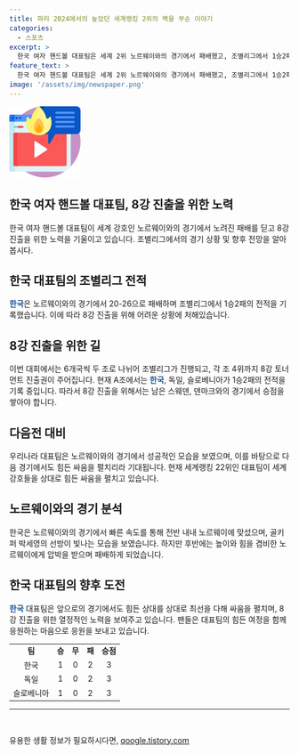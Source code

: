 ```yaml
---
title: 파리 2024에서의 높았던 세계랭킹 2위의 벽을 부순 이야기
categories:
  - 스포츠
excerpt: >
  한국 여자 핸드볼 대표팀은 세계 2위 노르웨이와의 경기에서 패배했고, 조별리그에서 1승2패를 기록했다. 8강 진출을 위해 어려운 상황에 처했으며, 독일과 슬로베니아가 같은 성적을 기록 중이다. 세계 랭킹 22위인 한국은 어려운 싸움이 예상되고, 노르웨이는 강팀으로 알려져 있다. 전체적으로는 골키퍼의 뛰어난 선방과 노르웨이에 대한 분수 승부를 펼치면서도 끝내 패배를 맛봤다.
feature_text: >
  한국 여자 핸드볼 대표팀은 세계 2위 노르웨이와의 경기에서 패배했고, 조별리그에서 1승2패를 기록했다. 8강 진출을 위해 어려운 상황에 처했으며, 독일과 슬로베니아가 같은 성적을 기록 중이다. 세계 랭킹 22위인 한국은 어려운 싸움이 예상되고, 노르웨이는 강팀으로 알려져 있다. 전체적으로는 골키퍼의 뛰어난 선방과 노르웨이에 대한 분수 승부를 펼치면서도 끝내 패배를 맛봤다.
image: '/assets/img/newspaper.png'
---
```


<p><img src="/assets/img/news.png" alt="rentncar 속보" /></p>

<h2>한국 여자 핸드볼 대표팀, 8강 진출을 위한 노력</h2>

<p data-ke-size="size16">한국 여자 핸드볼 대표팀이 세계 강호인 노르웨이와의 경기에서 노려진 패배를 딛고 8강 진출을 위한 노력을 기울이고 있습니다. 조별리그에서의 경기 상황 및 향후 전망을 알아봅시다.</p>

<h2 data-ke-size="size26">한국 대표팀의 조별리그 전적</h2>

<p><b><span style="color: #1a5490;">한국</span></b>은 노르웨이와의 경기에서 20-26으로 패배하며 조별리그에서 1승2패의 전적을 기록했습니다. 이에 따라 8강 진출을 위해 어려운 상황에 처해있습니다.</p>

<h2 data-ke-size="size26">8강 진출을 위한 길</h2>

<p>이번 대회에서는 6개국씩 두 조로 나뉘어 조별리그가 진행되고, 각 조 4위까지 8강 토너먼트 진출권이 주어집니다. 현재 A조에서는 <b><span style="color: #1a5490;">한국</span></b>, 독일, 슬로베니아가 1승2패의 전적을 기록 중입니다. 따라서 8강 진출을 위해서는 남은 스웨덴, 덴마크와의 경기에서 승점을 쌓아야 합니다.</p>

<h2 data-ke-size="size26">다음전 대비</h2>

<p>우리나라 대표팀은 노르웨이와의 경기에서 성공적인 모습을 보였으며, 이를 바탕으로 다음 경기에서도 힘든 싸움을 펼치리라 기대됩니다. 현재 세계랭킹 22위인 대표팀이 세계 강호들을 상대로 힘든 싸움을 펼치고 있습니다.</p>

<h2 data-ke-size="size26">노르웨이와의 경기 분석</h2>

<p>한국은 노르웨이와의 경기에서 빠른 속도를 통해 전반 내내 노르웨이에 맞섰으며, 골키퍼 박세영의 선방이 빛나는 모습을 보였습니다. 하지만 후반에는 높이와 힘을 겸비한 노르웨이에게 압박을 받으며 패배하게 되었습니다.</p>

<h2 data-ke-size="size26">한국 대표팀의 향후 도전</h2>

<p><b><span style="color: #1a5490;">한국</span></b> 대표팀은 앞으로의 경기에서도 힘든 상대를 상대로 최선을 다해 싸움을 펼치며, 8강 진출을 위한 열정적인 노력을 보여주고 있습니다. 팬들은 대표팀의 힘든 여정을 함께 응원하는 마음으로 응원을 보내고 있습니다.</p>

<table>
  <tr>
    <td style="text-align: center; height: 17px;"><b>팀</b></td>
    <td style="text-align: center; height: 17px;"><b>승</b></td>
    <td style="text-align: center; height: 17px;"><b>무</b></td>
    <td style="text-align: center; height: 17px;"><b>패</b></td>
    <td style="text-align: center; height: 17px;"><b>승점</b></td>
  </tr>
  <tr>
    <td style="text-align: center; height: 17px;">한국</td>
    <td style="text-align: center; height: 17px;">1</td>
    <td style="text-align: center; height: 17px;">0</td>
    <td style="text-align: center; height: 17px;">2</td>
    <td style="text-align: center; height: 17px;">3</td>
  </tr>
  <tr>
    <td style="text-align: center; height: 17px;">독일</td>
    <td style="text-align: center; height: 17px;">1</td>
    <td style="text-align: center; height: 17px;">0</td>
    <td style="text-align: center; height: 17px;">2</td>
    <td style="text-align: center; height: 17px;">3</td>
  </tr>
  <tr>
    <td style="text-align: center; height: 17px;">슬로베니아</td>
    <td style="text-align: center; height: 17px;">1</td>
    <td style="text-align: center; height: 17px;">0</td>
    <td style="text-align: center; height: 17px;">2</td>
    <td style="text-align: center; height: 17px;">3</td>
  </tr>
</table>

<hr>

<p data-ke-size="size16">&nbsp;</p>
유용한 생활 정보가 필요하시다면, <a href="https://qoogle.tistory.com" rel="dofollow">qoogle.tistory.com</a>


